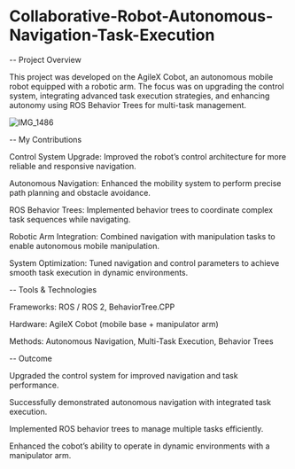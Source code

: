 # Collaborative-Robot-Autonomous-Navigation-Task-Execution

-- Project Overview

This project was developed on the AgileX Cobot, an autonomous mobile robot equipped with a robotic arm.
The focus was on upgrading the control system, integrating advanced task execution strategies, and enhancing autonomy using ROS Behavior Trees for multi-task management.


![IMG_1486](https://github.com/user-attachments/assets/b9e9cd08-03de-4b83-b362-593f517ed723)

-- My Contributions

Control System Upgrade: Improved the robot’s control architecture for more reliable and responsive navigation.

Autonomous Navigation: Enhanced the mobility system to perform precise path planning and obstacle avoidance.

ROS Behavior Trees: Implemented behavior trees to coordinate complex task sequences while navigating.

Robotic Arm Integration: Combined navigation with manipulation tasks to enable autonomous mobile manipulation.

System Optimization: Tuned navigation and control parameters to achieve smooth task execution in dynamic environments.

-- Tools & Technologies

Frameworks: ROS / ROS 2, BehaviorTree.CPP

Hardware: AgileX Cobot (mobile base + manipulator arm)

Methods: Autonomous Navigation, Multi-Task Execution, Behavior Trees



-- Outcome

Upgraded the control system for improved navigation and task performance.

Successfully demonstrated autonomous navigation with integrated task execution.

Implemented ROS behavior trees to manage multiple tasks efficiently.

Enhanced the cobot’s ability to operate in dynamic environments with a manipulator arm.
